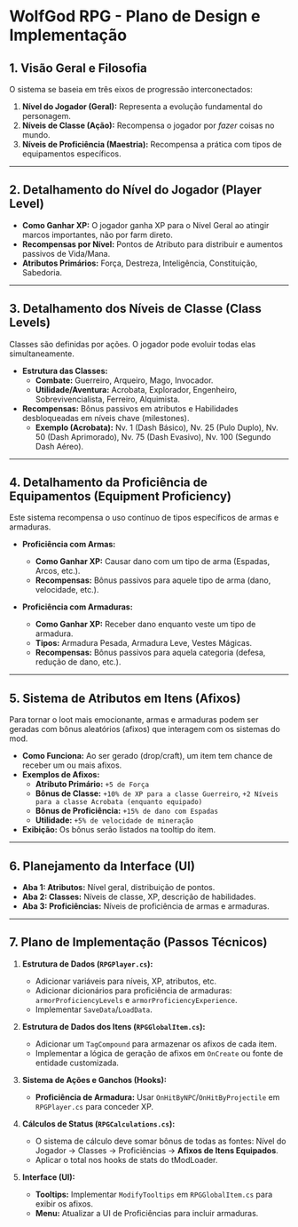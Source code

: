 # WolfGod RPG - Plano de Design e Implementação

## 1. Visão Geral e Filosofia

O sistema se baseia em três eixos de progressão interconectados:

1.  **Nível do Jogador (Geral):** Representa a evolução fundamental do personagem.
2.  **Níveis de Classe (Ação):** Recompensa o jogador por *fazer* coisas no mundo.
3.  **Níveis de Proficiência (Maestria):** Recompensa a prática com tipos de equipamentos específicos.

---

## 2. Detalhamento do Nível do Jogador (Player Level)

*   **Como Ganhar XP:** O jogador ganha XP para o Nível Geral ao atingir marcos importantes, não por farm direto.
*   **Recompensas por Nível:** Pontos de Atributo para distribuir e aumentos passivos de Vida/Mana.
*   **Atributos Primários:** Força, Destreza, Inteligência, Constituição, Sabedoria.

---

## 3. Detalhamento dos Níveis de Classe (Class Levels)

Classes são definidas por ações. O jogador pode evoluir todas elas simultaneamente.

*   **Estrutura das Classes:**
    *   **Combate:** Guerreiro, Arqueiro, Mago, Invocador.
    *   **Utilidade/Aventura:** Acrobata, Explorador, Engenheiro, Sobrevivencialista, Ferreiro, Alquimista.
*   **Recompensas:** Bônus passivos em atributos e Habilidades desbloqueadas em níveis chave (milestones).
    *   **Exemplo (Acrobata):** Nv. 1 (Dash Básico), Nv. 25 (Pulo Duplo), Nv. 50 (Dash Aprimorado), Nv. 75 (Dash Evasivo), Nv. 100 (Segundo Dash Aéreo).

---

## 4. Detalhamento da Proficiência de Equipamentos (Equipment Proficiency)

Este sistema recompensa o uso contínuo de tipos específicos de armas e armaduras.

*   **Proficiência com Armas:**
    *   **Como Ganhar XP:** Causar dano com um tipo de arma (Espadas, Arcos, etc.).
    *   **Recompensas:** Bônus passivos para aquele tipo de arma (dano, velocidade, etc.).

*   **Proficiência com Armaduras:**
    *   **Como Ganhar XP:** Receber dano enquanto veste um tipo de armadura.
    *   **Tipos:** Armadura Pesada, Armadura Leve, Vestes Mágicas.
    *   **Recompensas:** Bônus passivos para aquela categoria (defesa, redução de dano, etc.).

---

## 5. Sistema de Atributos em Itens (Afixos)

Para tornar o loot mais emocionante, armas e armaduras podem ser geradas com bônus aleatórios (afixos) que interagem com os sistemas do mod.

*   **Como Funciona:** Ao ser gerado (drop/craft), um item tem chance de receber um ou mais afixos.
*   **Exemplos de Afixos:**
    *   **Atributo Primário:** `+5 de Força`
    *   **Bônus de Classe:** `+10% de XP para a classe Guerreiro`, `+2 Níveis para a classe Acrobata (enquanto equipado)`
    *   **Bônus de Proficiência:** `+15% de dano com Espadas`
    *   **Utilidade:** `+5% de velocidade de mineração`
*   **Exibição:** Os bônus serão listados na tooltip do item.

---

## 6. Planejamento da Interface (UI)

*   **Aba 1: Atributos:** Nível geral, distribuição de pontos.
*   **Aba 2: Classes:** Níveis de classe, XP, descrição de habilidades.
*   **Aba 3: Proficiências:** Níveis de proficiência de armas e armaduras.

---

## 7. Plano de Implementação (Passos Técnicos)

1.  **Estrutura de Dados (`RPGPlayer.cs`):**
    *   Adicionar variáveis para níveis, XP, atributos, etc.
    *   Adicionar dicionários para proficiência de armaduras: `armorProficiencyLevels` e `armorProficiencyExperience`.
    *   Implementar `SaveData`/`LoadData`.

2.  **Estrutura de Dados dos Itens (`RPGGlobalItem.cs`):**
    *   Adicionar um `TagCompound` para armazenar os afixos de cada item.
    *   Implementar a lógica de geração de afixos em `OnCreate` ou fonte de entidade customizada.

3.  **Sistema de Ações e Ganchos (Hooks):**
    *   **Proficiência de Armadura:** Usar `OnHitByNPC`/`OnHitByProjectile` em `RPGPlayer.cs` para conceder XP.

4.  **Cálculos de Status (`RPGCalculations.cs`):**
    *   O sistema de cálculo deve somar bônus de todas as fontes: Nível do Jogador -> Classes -> Proficiências -> **Afixos de Itens Equipados**.
    *   Aplicar o total nos hooks de stats do tModLoader.

5.  **Interface (UI):**
    *   **Tooltips:** Implementar `ModifyTooltips` em `RPGGlobalItem.cs` para exibir os afixos.
    *   **Menu:** Atualizar a UI de Proficiências para incluir armaduras.
